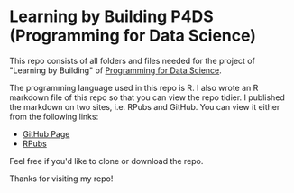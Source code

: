 # Learning by Building P4DS (Programming for Data Science)

This repo consists of all folders and files needed for the project of "Learning by Building" of [Programming for Data Science](https://algorit.ma/course/programming-data-science/).

The programming language used in this repo is R. I also wrote an R markdown file of this repo so that you can view the repo tidier. I published the markdown on two sites, i.e. RPubs and GitHub. You can view it either from the following links:

* [GitHub Page](https://utomoreza.github.io/P4DS_LBB/)
* [RPubs](https://rpubs.com/utomoreza/P4DS_LBB)

Feel free if you'd like to clone or download the repo.

Thanks for visiting my repo!
